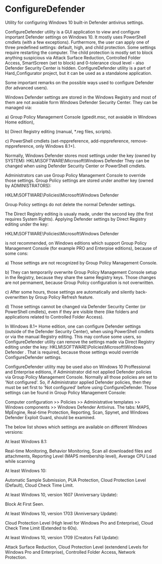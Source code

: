 # ConfigureDefender
Utility for configuring Windows 10 built-in Defender antivirus settings.


ConfigureDefender utility is a GUI application to view and configure important Defender settings on Windows 10. It mostly uses PowerShell cmdlets (with a few exceptions). Furthermore, the user can apply one of three predefined settings: default, high, and child protection. Some settings require restarting the computer.
The child protection is mostly set to block anything suspicious via Attack Surface Reduction, Controlled Folder Access, SmartScreen (set to block) and 0-tolerance cloud level - also Defender Security Center is hidden.
ConfigureDefender utility is a part of Hard_Configurator project, but it can be used as a standalone application.



Some important remarks on the possible ways used to configure Defender (for advanced users).


Windows Defender settings are stored in the Windows Registry and most of them are not avaiable form Windows Defender Security Center. They can be managed via:

a) Group Policy Management Console (gpedit.msc, not avaiable in Windows Home edition),

b) Direct Registry editing (manual, *.reg files, scripts).

c) PowerShell cmdlets (set-mppreference, add-mppreference, remove-mppreference, only Windows 8.1+).



Normally, Windows Defender stores most settings under the key (owned by SYSTEM): 
HKLM\SOFTWARE\Microsoft\Windows Defender
They can be changed when using Defender Security Center or PowerShell cmdlets. 



Administrators can use Group Policy Management Console to override those settings. Group Policy settings are stored under another key (owned by ADMINISTRATORS): 

HKLM\SOFTWARE\Policies\Microsoft\Windows Defender

Group Policy settings do not delete the normal Defender settings.



The Direct Registry editing is usualy made, under the second key (the first requires System Rights).
Applying Defender settings by Direct Registry editing under the key: 

HKLM\SOFTWARE\Policies\Microsoft\Windows Defender

is not recommended, on Windows editions which support Group Policy Management Console (for example PRO and Enterpise editions), because of some cons:

a) Those settings are not recognized by Group Policy Management Console.

b) They can temporarily overwrite Group Policy Management Console setup in the Registry, because they share the same Registry keys. Those changes are not permament, because Group Policy configuration is not overwritten.

c) After some hours, those settings are automatically and silently back-overwritten by Group Policy Refresh feature.

d) Those settings cannot be changed via Defender Security Center (or PowerShell cmdlets), even if they are visible there (like folders and applications related to Controlled Folder Access).



In Windows 8.1+ Home edition, one can configure Defender settings (outside of the Defender Security Center), when using PowerShell cmdlets or via the manual Registry editing.
This may confuse some users, so ConfigureDefender utility can remove the settings made via Direct Registry editing under the key: HKLM\SOFTWARE\Policies\Microsoft\Windows Defender .
That is required, because those settings would override ConfigureDefender settings.



ConfigureDefender utility may be used also on Windows 10 Proffessional and Enterprise editions, if Administrator did not applied Defender policies via Group Policy Management Console. Normally all those policies are set to 'Not configured'. So, if Administrator applied Defender policies, then they must be set first to 'Not configured' before using ConfigureDefender. Those settings can be found in Group Policy Management Console: 

Computer configuration >> Policies >> Administrative templates >> Windows components >> Windows Defender Antivirus.
The tabs: MAPS, MpEngine, Real-time Protection, Reporting, Scan, Spynet, and Windows Defender Exploit Guard, should be examined. 



The below list shows which settings are available on different Windows versions:


At least Windows 8.1:

Real-time Monitoring, Behavior Monitoring, Scan all downloaded files and attachments, Reporting Level (MAPS membership level), Average CPU Load while scanning


At least Windows 10:

Automatic Sample Submission, PUA Protection, Cloud Protection Level (Default), Cloud Check Time Limit.


At least Windows 10, version 1607 (Anniversary Update): 

Block At First Seen.


At least Windows 10, version 1703 (Anniversary Update):

Cloud Protection Level (High level for Windows Pro and Enterprise), Cloud Check Time Limit (Extended to 60s).


At least Windows 10, version 1709 (Creators Fall Update):

Attack Surface Reduction, Cloud Protection Level (extendend Levels for Windows Pro and Enterprise), Controlled Folder Access, Network Protection.

